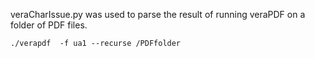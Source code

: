 veraCharIssue.py was used to parse the result of running veraPDF on a folder of PDF files.

    ./verapdf  -f ua1 --recurse /PDFfolder

